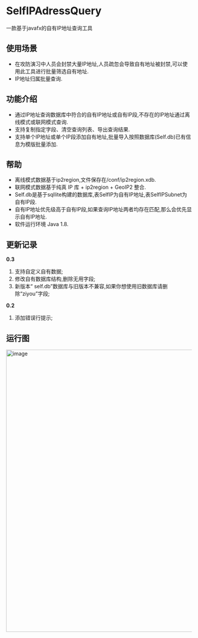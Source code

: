 # SelfIPAdressQuery

一款基于javafx的自有IP地址查询工具

## 使用场景

- 在攻防演习中人员会封禁大量IP地址,人员疏忽会导致自有地址被封禁,可以使用此工具进行批量筛选自有地址.
- IP地址归属批量查询.

## 功能介绍

- 通过IP地址查询数据库中符合的自有IP地址或自有IP段,不存在的IP地址通过离线模式或联网模式查询.
- 支持复制指定字段、清空查询列表、导出查询结果.
- 支持单个IP地址或单个IP段添加自有地址,批量导入按照数据库(Self.db)已有信息为模版批量添加.

## 帮助

- 离线模式数据基于ip2region,文件保存在/conf/ip2region.xdb.
- 联网模式数据基于纯真 IP 库 + ip2region + GeoIP2 整合.
- Self.db是基于sqllite构建的数据库,表SelfIP为自有IP地址,表SelfIPSubnet为自有IP段.
- 自有IP地址优先级高于自有IP段,如果查询IP地址两者均存在匹配,那么会优先显示自有IP地址.
- 软件运行环境 Java 1.8.
  
## 更新记录
**0.3**

1. 支持自定义自有数据;
2. 修改自有数据库结构,删除无用字段;
3. 新版本“ self.db”数据库与旧版本不兼容,如果你想使用旧数据库请删除“ziyou”字段;
   
**0.2**

1. 添加错误行提示;
   
## 运行图
<img width="763" alt="image" src="https://github.com/outmansec/SelfIPAdressQuery/assets/61048948/ad5259f7-a8fc-48aa-8280-4e4fdbf75d2e">




